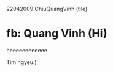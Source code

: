 22042009
 ChiuQuangVinh (tile)
# fb: Quang Vinh (Hi)
heeeeeeeeeeee
































Tìm ngyeu:)
